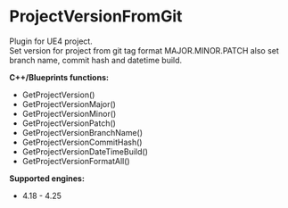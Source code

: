 # ProjectVersionFromGit
Plugin for UE4 project.  
Set version for project from git tag format MAJOR.MINOR.PATCH also set branch name, commit hash and datetime build.

**C++/Blueprints functions:**
- GetProjectVersion()
- GetProjectVersionMajor()
- GetProjectVersionMinor()
- GetProjectVersionPatch()
- GetProjectVersionBranchName()
- GetProjectVersionCommitHash()
- GetProjectVersionDateTimeBuild()
- GetProjectVersionFormatAll()

**Supported engines:**
- 4.18 - 4.25

